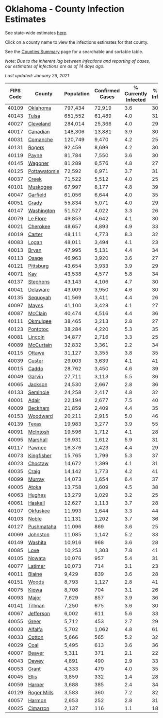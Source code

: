 # Oklahoma - County Infection Estimates

See state-wide estimates [here](/infections/us-ok).

Click on a county name to view the infections estimates for that county.

See the [Counties Summary](/infections/summary-counties) page for a searchable and sortable table.

*Note: Due to the inherent lag between infections and reporting of cases, our estimates of infections are as of 14 days ago.*

*Last updated: January 26, 2021*

|   FIPS Code |                       County |   Population |   Confirmed Cases |   % Currently Infected |   % Total Infected |
|-------------|------------------------------|--------------|-------------------|------------------------|--------------------|
|       40109 |         [Oklahoma](oklahoma) |      797,434 |            72,919 |                    3.6 |               30.3 |
|       40143 |               [Tulsa](tulsa) |      651,552 |            61,489 |                    4.0 |               31.4 |
|       40027 |       [Cleveland](cleveland) |      284,014 |            25,366 |                    4.0 |               29.5 |
|       40017 |         [Canadian](canadian) |      148,306 |            13,881 |                    3.9 |               30.6 |
|       40031 |         [Comanche](comanche) |      120,749 |             9,470 |                    4.2 |               25.5 |
|       40131 |             [Rogers](rogers) |       92,459 |             8,699 |                    4.2 |               30.8 |
|       40119 |               [Payne](payne) |       81,784 |             7,550 |                    3.6 |               30.4 |
|       40145 |           [Wagoner](wagoner) |       81,289 |             6,576 |                    4.8 |               27.0 |
|       40125 | [Pottawatomie](pottawatomie) |       72,592 |             6,971 |                    3.7 |               31.4 |
|       40037 |               [Creek](creek) |       71,522 |             5,512 |                    4.0 |               25.6 |
|       40101 |         [Muskogee](muskogee) |       67,997 |             8,177 |                    4.8 |               39.6 |
|       40047 |         [Garfield](garfield) |       61,056 |             6,644 |                    4.0 |               35.4 |
|       40051 |               [Grady](grady) |       55,834 |             5,071 |                    4.0 |               29.6 |
|       40147 |     [Washington](washington) |       51,527 |             4,022 |                    3.3 |               26.8 |
|       40079 |         [Le Flore](le-flore) |       49,853 |             4,642 |                    4.1 |               30.5 |
|       40021 |         [Cherokee](cherokee) |       48,657 |             4,893 |                    4.9 |               33.3 |
|       40019 |             [Carter](carter) |       48,111 |             4,773 |                    8.3 |               32.0 |
|       40083 |               [Logan](logan) |       48,011 |             3,494 |                    4.1 |               23.6 |
|       40013 |               [Bryan](bryan) |       47,995 |             5,131 |                    4.4 |               34.6 |
|       40113 |               [Osage](osage) |       46,963 |             3,920 |                    3.6 |               27.9 |
|       40121 |       [Pittsburg](pittsburg) |       43,654 |             3,933 |                    3.9 |               29.5 |
|       40071 |                   [Kay](kay) |       43,538 |             4,577 |                    5.8 |               34.4 |
|       40137 |         [Stephens](stephens) |       43,143 |             4,106 |                    4.7 |               30.8 |
|       40041 |         [Delaware](delaware) |       43,009 |             3,950 |                    4.6 |               30.5 |
|       40135 |         [Sequoyah](sequoyah) |       41,569 |             3,411 |                    4.4 |               26.9 |
|       40097 |               [Mayes](mayes) |       41,100 |             3,428 |                    4.1 |               27.2 |
|       40087 |           [McClain](mcclain) |       40,474 |             4,516 |                    4.4 |               36.4 |
|       40111 |         [Okmulgee](okmulgee) |       38,465 |             3,213 |                    2.8 |               27.8 |
|       40123 |         [Pontotoc](pontotoc) |       38,284 |             4,220 |                    5.3 |               35.6 |
|       40081 |           [Lincoln](lincoln) |       34,877 |             2,716 |                    3.3 |               25.4 |
|       40089 |       [McCurtain](mccurtain) |       32,832 |             3,361 |                    2.2 |               34.2 |
|       40115 |             [Ottawa](ottawa) |       31,127 |             3,355 |                    3.8 |               35.7 |
|       40039 |             [Custer](custer) |       29,003 |             3,639 |                    4.1 |               41.2 |
|       40015 |               [Caddo](caddo) |       28,762 |             3,450 |                    4.6 |               39.5 |
|       40049 |             [Garvin](garvin) |       27,711 |             3,113 |                    5.5 |               36.7 |
|       40065 |           [Jackson](jackson) |       24,530 |             2,667 |                    2.8 |               36.2 |
|       40133 |         [Seminole](seminole) |       24,258 |             2,417 |                    4.8 |               32.3 |
|       40001 |               [Adair](adair) |       22,194 |             2,677 |                    7.5 |               40.3 |
|       40009 |           [Beckham](beckham) |       21,859 |             2,409 |                    4.4 |               35.5 |
|       40153 |         [Woodward](woodward) |       20,211 |             2,915 |                    5.0 |               46.9 |
|       40139 |               [Texas](texas) |       19,983 |             3,277 |                    3.9 |               55.6 |
|       40091 |         [McIntosh](mcintosh) |       19,596 |             1,712 |                    4.1 |               28.6 |
|       40095 |         [Marshall](marshall) |       16,931 |             1,612 |                    5.9 |               31.0 |
|       40117 |             [Pawnee](pawnee) |       16,376 |             1,423 |                    4.4 |               29.5 |
|       40073 |     [Kingfisher](kingfisher) |       15,765 |             1,799 |                    5.3 |               37.6 |
|       40023 |           [Choctaw](choctaw) |       14,672 |             1,399 |                    4.1 |               31.1 |
|       40035 |               [Craig](craig) |       14,142 |             1,773 |                    4.2 |               41.2 |
|       40099 |             [Murray](murray) |       14,073 |             1,654 |                    6.4 |               37.7 |
|       40005 |               [Atoka](atoka) |       13,758 |             1,609 |                    4.5 |               38.2 |
|       40063 |             [Hughes](hughes) |       13,279 |             1,029 |                    3.2 |               25.4 |
|       40061 |           [Haskell](haskell) |       12,627 |             1,113 |                    3.7 |               28.5 |
|       40107 |         [Okfuskee](okfuskee) |       11,993 |             1,644 |                    3.3 |               44.0 |
|       40103 |               [Noble](noble) |       11,131 |             1,202 |                    3.7 |               36.0 |
|       40127 |     [Pushmataha](pushmataha) |       11,096 |               869 |                    3.6 |               25.7 |
|       40069 |         [Johnston](johnston) |       11,085 |             1,142 |                    5.2 |               33.7 |
|       40149 |           [Washita](washita) |       10,916 |               968 |                    3.6 |               28.8 |
|       40085 |                 [Love](love) |       10,253 |             1,303 |                    7.8 |               41.3 |
|       40105 |             [Nowata](nowata) |       10,076 |               957 |                    5.4 |               31.9 |
|       40077 |           [Latimer](latimer) |       10,073 |               714 |                    3.1 |               23.2 |
|       40011 |             [Blaine](blaine) |        9,429 |               839 |                    3.6 |               28.7 |
|       40151 |               [Woods](woods) |        8,793 |             1,127 |                    2.8 |               41.9 |
|       40075 |               [Kiowa](kiowa) |        8,708 |               704 |                    3.1 |               26.0 |
|       40093 |               [Major](major) |        7,629 |               857 |                    3.9 |               36.7 |
|       40141 |           [Tillman](tillman) |        7,250 |               675 |                    3.6 |               30.7 |
|       40067 |       [Jefferson](jefferson) |        6,002 |               611 |                    5.6 |               33.1 |
|       40055 |               [Greer](greer) |        5,712 |               453 |                    2.7 |               29.8 |
|       40003 |           [Alfalfa](alfalfa) |        5,702 |             1,062 |                    4.8 |               61.0 |
|       40033 |             [Cotton](cotton) |        5,666 |               565 |                    5.2 |               32.8 |
|       40029 |                 [Coal](coal) |        5,495 |               613 |                    3.6 |               36.1 |
|       40007 |             [Beaver](beaver) |        5,311 |               371 |                    2.1 |               22.6 |
|       40043 |               [Dewey](dewey) |        4,891 |               490 |                    2.9 |               33.1 |
|       40053 |               [Grant](grant) |        4,333 |               479 |                    4.0 |               35.9 |
|       40045 |               [Ellis](ellis) |        3,859 |               332 |                    1.4 |               28.5 |
|       40059 |             [Harper](harper) |        3,688 |               385 |                    2.4 |               34.2 |
|       40129 |   [Roger Mills](roger-mills) |        3,583 |               360 |                    7.2 |               32.5 |
|       40057 |             [Harmon](harmon) |        2,653 |               252 |                    2.8 |               31.5 |
|       40025 |         [Cimarron](cimarron) |        2,137 |               116 |                    1.1 |               18.1 |